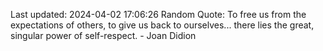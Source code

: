 Last updated: 2024-04-02 17:06:26
Random Quote: To free us from the expectations of others, to give us back to ourselves... there lies the great, singular power of self-respect. - Joan Didion